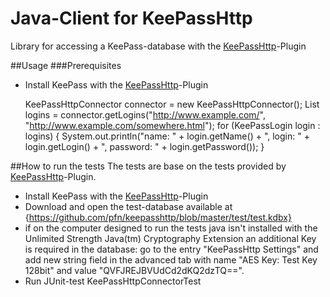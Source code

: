 # Java-Client for KeePassHttp
Library for accessing a KeePass-database with the [KeePassHttp](https://github.com/pfn/keepasshttp/)-Plugin

##Usage
###Prerequisites
* Install KeePass with the [KeePassHttp](https://github.com/pfn/keepasshttp/)-Plugin

	KeePassHttpConnector connector = new KeePassHttpConnector();
	List<KeePassLogin> logins = connector.getLogins("http://www.example.com/", "http://www.example.com/somewhere.html");
	for (KeePassLogin login : logins) {
		System.out.println("name: " + login.getName() + ", login: " + login.getLogin() + ", password: "
									+ login.getPassword());
	}
	
##How to run the tests
The tests are base on the tests provided by [KeePassHttp](https://github.com/pfn/keepasshttp/)-Plugin.

* Install KeePass with the [KeePassHttp](https://github.com/pfn/keepasshttp/)-Plugin
* Download and open the test-database available at {https://github.com/pfn/keepasshttp/blob/master/test/test.kdbx}
* if on the computer designed to run the tests java isn't installed with the Unlimited Strength Java(tm) Cryptography Extension 
  an additional Key is required in the database: go to the entry "KeePassHttp Settings" and add new string field in the advanced tab 
  with name "AES Key: Test Key 128bit" and value "QVFJREJBVUdCd2dKQ2dzTQ==". 
* Run JUnit-test KeePassHttpConnectorTest

